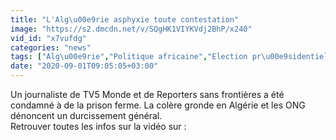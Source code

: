 ```yaml
---
title: "L'Alg\u00e9rie asphyxie toute contestation"
image: "https://s2.dmcdn.net/v/SQgHK1VIYKVdj2BhP/x240"
vid_id: "x7vufdg"
categories: "news"
tags: ["Alg\u00e9rie","Politique africaine","Election pr\u00e9sidentielle en Alg\u00e9rie"]
date: "2020-09-01T09:05:05+03:00"
---
```

Un journaliste de TV5 Monde et de Reporters sans frontières a été condamné à de la prison ferme. La colère gronde en Algérie et les ONG dénoncent un durcissement général.  <br>Retrouver toutes les infos sur la vidéo sur : 

